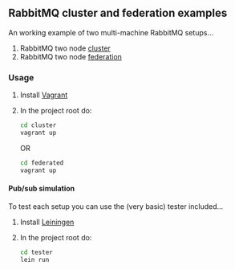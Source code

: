 ## RabbitMQ cluster and federation examples
An working example of two multi-machine RabbitMQ setups...

1. RabbitMQ two node [cluster](http://www.rabbitmq.com/clustering.html)
2. RabbitMQ two node [federation](http://www.rabbitmq.com/federation.html)

### Usage

1. Install [Vagrant](http://www.vagrantup.com)
2. In the project root do: 

    ```bash
    cd cluster
    vagrant up
    ```

    OR

    ```bash
    cd federated
    vagrant up
    ```

#### Pub/sub simulation
To test each setup you can use the (very basic) tester included...

1. Install [Leiningen](http://leiningen.org/#install)
2. In the project root do:

    ```bash
    cd tester
    lein run
    ```

